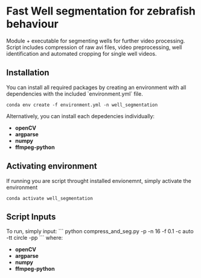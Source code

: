# Fast Well segmentation for zebrafish behaviour

Module + executable for segmenting wells for further video processing. Script includes compression of raw avi files, video preprocessing, well identification and automated cropping for single well videos. 

<h2> Installation </h2>
You can install all required packages by creating an environment with all dependencies with the included `environment.yml` file.
<p> </p>

```
conda env create -f environment.yml -n well_segmentation
```

<p> </p>
<p> Alternatively, you can install each depedencies individually: </p>
<ul>
    <b>
    <li> openCV </li> 
    <li> argparse </li> 
    <li> numpy </li> 
    <li> ffmpeg-python </li>
    </b>
</ul>
  

<h2> Activating environment </h2>
If running you are script throught installed envionemnt, simply activate the environment
<p> </p>

```
conda activate well_segmentation
```

<h2> Script Inputs </h2>
To run, simply input:
```
python compress_and_seg.py -p <path_to_folder> -n 16 -f 0.1 -c auto -tt circle -pp <path_to_json_params> 
```
where:
<ul>
    <b>
    <li> openCV </li> 
    <li> argparse </li> 
    <li> numpy </li> 
    <li> ffmpeg-python </li>
    </b>
</ul>


